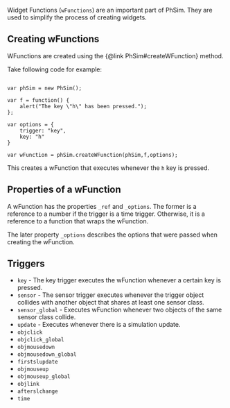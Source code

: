 Widget Functions (`wFunctions`) are an important part of PhSim. They are used to simplify the process of creating widgets.

## Creating wFunctions

WFunctions are created using the {@link PhSim#createWFunction} method. 


Take following code for example:

```

var phSim = new PhSim();

var f = function() {
    alert("The key \"h\" has been pressed.");
};

var options = {
    trigger: "key",
    key: "h"
}

var wFunction = phSim.createWFunction(phSim,f,options);

```

This creates a wFunction that executes whenever the `h` key is pressed.

## Properties of a wFunction

A wFunction has the properties `_ref` and `_options`. The former is a reference to a number if the trigger is a time trigger. Otherwise, it is a reference to a function that wraps the wFunction.

The later property `_options` describes the options that were passed when creating the wFunction.

## Triggers

* `key` - The key trigger executes the wFunction whenever a certain key is pressed.
* `sensor` -  The sensor trigger executes whenever the trigger object collides with another object that shares at least one sensor class.
* `sensor_global` -  Executes wFunction whenever two objects of the same sensor class collide.
* `update` - Executes whenever there is a simulation update.
* `objclick`
* `objclick_global`
* `objmousedown`
* `objmousedown_global`
* `firstslupdate`
* `objmouseup`
* `objmouseup_global`
* `objlink`
* `afterslchange`
* `time`